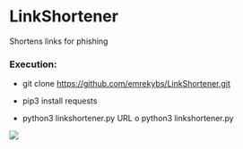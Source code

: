 # LinkShortener
Shortens links for phishing

<h3> Execution: </h3>

* git clone https://github.com/emrekybs/LinkShortener.git 

* pip3 install requests

* python3 linkshortener.py URL o python3 linkshortener.py

<img src="https://github.com/emrekybs/LinkShortener/blob/main/link%20shortener.png">
